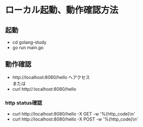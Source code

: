 # ローカル起動、動作確認方法
## 起動
- cd golang-study
- go run main.go
## 動作確認
- http://localhost:8080/hello へアクセス  
  または
- curl http//:localhost:8080/hello
### http status確認
- curl http://localhost:8080/hello -X GET -w '%{http_code}\n'
- curl http://localhost:8080/hello -X POST -w '%{http_code}\n'